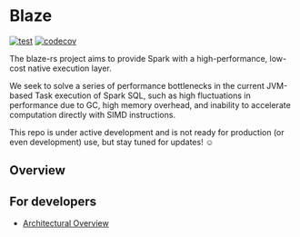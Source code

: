 <!---
  Licensed to the Apache Software Foundation (ASF) under one
  or more contributor license agreements.  See the NOTICE file
  distributed with this work for additional information
  regarding copyright ownership.  The ASF licenses this file
  to you under the Apache License, Version 2.0 (the
  "License"); you may not use this file except in compliance
  with the License.  You may obtain a copy of the License at

    http://www.apache.org/licenses/LICENSE-2.0

  Unless required by applicable law or agreed to in writing,
  software distributed under the License is distributed on an
  "AS IS" BASIS, WITHOUT WARRANTIES OR CONDITIONS OF ANY
  KIND, either express or implied.  See the License for the
  specific language governing permissions and limitations
  under the License.
-->

# Blaze

[![test](https://github.com/blaze-init/blaze-rs/actions/workflows/rust.yml/badge.svg)](https://github.com/blaze-init/blaze-rs/actions/workflows/Build.yml)
[![codecov](https://codecov.io/gh/blaze-init/blaze-rs/branch/master/graph/badge.svg?token=T0J6196MLB)](https://codecov.io/gh/blaze-init/blaze-rs)

The blaze-rs project aims to provide Spark with a high-performance, low-cost native execution layer.

We seek to solve a series of performance bottlenecks in the current JVM-based Task execution of Spark SQL,
such as high fluctuations in performance due to GC, high memory overhead, and inability to accelerate computation directly with SIMD instructions.

This repo is under active development and is not ready for production (or even development) use, but stay tuned for updates! ☺️


## Overview


## For developers

- [Architectural Overview](./dev/doc/architectural_overview.md)
